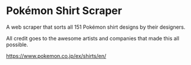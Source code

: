 # Pokémon Shirt Scraper
A web scraper that sorts all 151 Pokémon shirt designs by their designers.

All credit goes to the awesome artists and companies that made this all possible.

https://www.pokemon.co.jp/ex/shirts/en/
